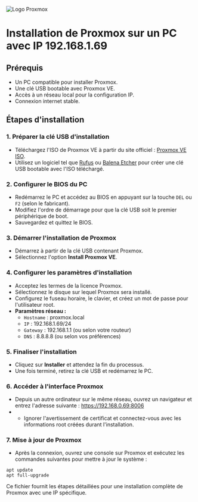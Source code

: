 
![Logo Proxmox](https://upload.wikimedia.org/wikipedia/commons/9/92/Logo_Proxmox.svg)

# Installation de Proxmox sur un PC avec IP 192.168.1.69

## Prérequis
- Un PC compatible pour installer Proxmox.
- Une clé USB bootable avec Proxmox VE.
- Accès à un réseau local pour la configuration IP.
- Connexion internet stable.

## Étapes d'installation

### 1. Préparer la clé USB d'installation
- Téléchargez l'ISO de Proxmox VE à partir du site officiel : [Proxmox VE ISO](https://www.proxmox.com/en/downloads).
- Utilisez un logiciel tel que [Rufus](https://rufus.ie) ou [Balena Etcher](https://www.balena.io/etcher/) pour créer une clé USB bootable avec l'ISO téléchargé.

### 2. Configurer le BIOS du PC
- Redémarrez le PC et accédez au BIOS en appuyant sur la touche `DEL` ou `F2` (selon le fabricant).
- Modifiez l'ordre de démarrage pour que la clé USB soit le premier périphérique de boot.
- Sauvegardez et quittez le BIOS.

### 3. Démarrer l'installation de Proxmox
- Démarrez à partir de la clé USB contenant Proxmox.
- Sélectionnez l'option **Install Proxmox VE**.

### 4. Configurer les paramètres d'installation
- Acceptez les termes de la licence Proxmox.
- Sélectionnez le disque sur lequel Proxmox sera installé.
- Configurez le fuseau horaire, le clavier, et créez un mot de passe pour l'utilisateur root.
- **Paramètres réseau :**
  - `Hostname` : proxmox.local
  - `IP` : 192.168.1.69/24
  - `Gateway` : 192.168.1.1 (ou selon votre routeur)
  - `DNS` : 8.8.8.8 (ou selon vos préférences)

### 5. Finaliser l'installation
- Cliquez sur **Installer** et attendez la fin du processus.
- Une fois terminé, retirez la clé USB et redémarrez le PC.

### 6. Accéder à l'interface Proxmox
- Depuis un autre ordinateur sur le même réseau, ouvrez un navigateur et entrez l'adresse suivante : https://192.168.0.69:8006
- - Ignorer l'avertissement de certificat et connectez-vous avec les informations root créées durant l'installation.

### 7. Mise à jour de Proxmox
- Après la connexion, ouvrez une console sur Proxmox et exécutez les commandes suivantes pour mettre à jour le système :
```
apt update
apt full-upgrade
```

Ce fichier fournit les étapes détaillées pour une installation complète de Proxmox avec une IP spécifique.